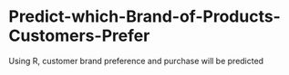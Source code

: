# Predict-which-Brand-of-Products-Customers-Prefer
Using R, customer brand preference and purchase will be predicted
